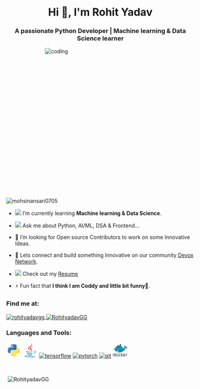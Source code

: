 <h1 align="center">Hi 👋, I'm Rohit Yadav</h1>
<h3 align="center">A passionate Python Developer | Machine learning & Data Science learner</h3>

<img align="right" alt="coding" width="400" height="400" src="https://user-images.githubusercontent.com/74038190/240815616-7b282ec6-fcc3-4600-90a7-2c3140549f58.gif">

<p align="left">  <img src="https://komarev.com/ghpvc/?username=RohityadavGG&label=Profile%20views&color=0e75b6&style=flat" alt="mohsinansari0705" /> </p>

- <img src="https://media.giphy.com/media/WUlplcMpOCEmTGBtBW/giphy.gif" width="30"> I’m currently learning **Machine learning & Data Science**.

- <img src="https://user-images.githubusercontent.com/74038190/238200840-4b38a8c7-dd8d-4199-9eec-cb4ac20414d6.gif" width="30"> Ask me about Python, AI/ML, DSA & Frontend...

- 🤔 I’m looking for Open source Contributors to work on some Innovative Ideas.

- 💬 Lets connect and build something Innovative on our community [Devox Network](#link).

- <img src="https://user-images.githubusercontent.com/74038190/238201075-34376b0e-4ae2-4278-9d3d-82e8016a87d6.gif" width="30"> Check out my [Resume](https://github.com/RohitYadavGG/professional-info/blob/main/Resume.pdf)


- ⚡ Fun fact that **I think I am Coddy and little bit funny👀**.
<h3 align="left">Find me at:</h3>
<p align="left">
<a href="https://linkedin.com/in/rohityadavgg" target="blank"><img align="center" src="https://raw.githubusercontent.com/rahuldkjain/github-profile-readme-generator/master/src/images/icons/Social/linked-in-alt.svg" alt="rohityadavgg" height="30" width="40" /> </a>
<!--<a href="https://x.com/mohsinansari070" target="blank"><img align="center" src="https://raw.githubusercontent.com/rahuldkjain/github-profile-readme-generator/master/src/images/icons/Social/twitter.svg" alt="mohsinansari070" height="30" width="40" /></a> 
<a href="https://www.leetcode.com/mohsinansari0705" target="blank"><img align="center" src="https://raw.githubusercontent.com/rahuldkjain/github-profile-readme-generator/master/src/images/icons/Social/leet-code.svg" alt="mohsinansari0705" height="30" width="40" /></a> -->
<a href="https://auth.geeksforgeeks.org/user/rohityadavgg" target="blank"><img align="center" src="https://raw.githubusercontent.com/rahuldkjain/github-profile-readme-generator/master/src/images/icons/Social/geeks-for-geeks.svg" alt="RohityadavGG" height="30" width="40" /></a>
</p>

<h3 align="left">Languages and Tools:</h3>
<p align="left">
<a href="https://www.python.org" target="_blank" rel="noreferrer"> <img src="https://raw.githubusercontent.com/devicons/devicon/master/icons/python/python-original.svg" alt="python" width="40" height="40"/></a>
<a href="https://www.java.com" target="_blank" rel="noreferrer"> <img src="https://raw.githubusercontent.com/devicons/devicon/master/icons/java/java-original.svg" alt="java" width="40" height="40"/></a>
<a href="https://www.tensorflow.org" target="_blank" rel="noreferrer"> <img src="https://www.vectorlogo.zone/logos/tensorflow/tensorflow-icon.svg" alt="tensorflow" width="40" height="40"/></a>
<a href="https://pytorch.org/" target="_blank" rel="noreferrer"> <img src="https://www.vectorlogo.zone/logos/pytorch/pytorch-icon.svg" alt="pytorch" width="40" height="40"/></a>
<a href="https://git-scm.com/" target="_blank" rel="noreferrer"> <img src="https://www.vectorlogo.zone/logos/git-scm/git-scm-icon.svg" alt="git" width="40" height="40"/></a>
<a href="https://www.docker.com/" target="_blank" rel="noreferrer"> <img src="https://raw.githubusercontent.com/devicons/devicon/master/icons/docker/docker-original-wordmark.svg" alt="docker" width="40" height="40"/></a>
</p><br>
  
<p>&nbsp;<img align="center" src="https://github-readme-stats.vercel.app/api?username=RohityadavGG&show_icons=true&locale=en" alt="RohityadavGG" /></p>
